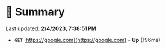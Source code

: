 # 📖 Summary
Last updated: **2/4/2023, 7:38:51 PM**

- `GET` [https://google.com](https://google.com) - **Up** (196ms)

